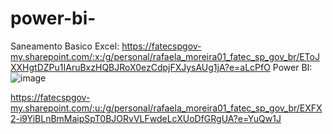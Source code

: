 # power-bi-
Saneamento Basico
Excel: https://fatecspgov-my.sharepoint.com/:x:/g/personal/rafaela_moreira01_fatec_sp_gov_br/EToJXXHgtDZPu1IAruBxzHQBJRoX0ezCdpjFXJysAUg1jA?e=aLcPfO
Power BI: ![image](https://github.com/user-attachments/assets/42b92831-55ec-4de4-94e6-fe89f82b0c97)



https://fatecspgov-my.sharepoint.com/:u:/g/personal/rafaela_moreira01_fatec_sp_gov_br/EXFX2-i9YiBLnBmMaipSpT0BJORvVLFwdeLcXUoDfGRgUA?e=YuQw1J
